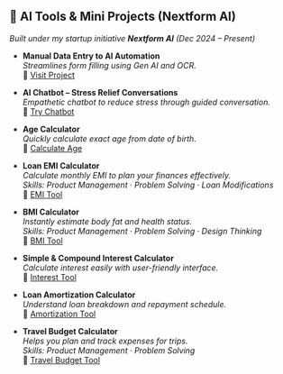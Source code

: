 ## 🧩 AI Tools & Mini Projects (Nextform AI)

*Built under my startup initiative **Nextform AI** (Dec 2024 – Present)*

- **Manual Data Entry to AI Automation**  
  *Streamlines form filling using Gen AI and OCR.*  
  🔗 [Visit Project](https://www.app.medicainfotech.com/)

- **AI Chatbot – Stress Relief Conversations**  
  *Empathetic chatbot to reduce stress through guided conversation.*  
  🔗 [Try Chatbot](https://bombayy-truechat.web.val.run/)

- **Age Calculator**  
  *Quickly calculate exact age from date of birth.*  
  🔗 [Calculate Age](https://alex90-agecalculator.web.val.run/)

- **Loan EMI Calculator**  
  *Calculate monthly EMI to plan your finances effectively.*  
  _Skills: Product Management · Problem Solving · Loan Modifications_  
  🔗 [EMI Tool](https://alex90-loanemicalculator.web.val.run/)

- **BMI Calculator**  
  *Instantly estimate body fat and health status.*  
  _Skills: Product Management · Problem Solving · Design Thinking_  
  🔗 [BMI Tool](https://alex90-bmicalculatortool.web.val.run/)

- **Simple & Compound Interest Calculator**  
  *Calculate interest easily with user-friendly interface.*  
  🔗 [Interest Tool](https://alex90-interestcalculator.web.val.run/)

- **Loan Amortization Calculator**  
  *Understand loan breakdown and repayment schedule.*  
  🔗 [Amortization Tool](https://alex90-loanemicalculator.web.val.run/)

- **Travel Budget Calculator**  
  *Helps you plan and track expenses for trips.*  
  _Skills: Product Management · Problem Solving_  
  🔗 [Travel Budget Tool](https://alex90-travelbudgetcalculator.web.val.run/)
